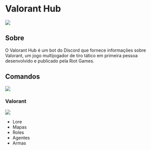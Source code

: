 # Valorant Hub

![](https://s3.gifyu.com/images/ezgif.com-cropc05886a0bfb9f6a6.gif)

## Sobre

O Valorant Hub é um bot do Discord que fornece informações sobre Valorant, um jogo multijogador de tiro tático em primeira pessoa desenvolvido e publicado pela Riot Games.

## Comandos

![](https://gifyu.com/images/ezgif.com-crop-1.gif)

### Valorant

![](https://www.imagemhost.com.br/images/2023/03/05/valorant.png)

- Lore
- Mapas
- Roles
- Agentes
- Armas
